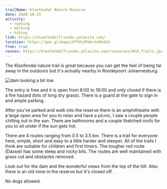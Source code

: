 ```yaml
---
trailName: Kloofendal Nature Reserve 
date: 2020-10-23
activity:
  - running
  - walking
  - hiking
link: https://kloofendalfriends.yolasite.com/
location: https://goo.gl/maps/H7YVLVPmhrVnKhdi9
free: true
routes: https://kloofendalfriends.yolasite.com/resources/Knd_Trails.jpg
---
```


The Kloofendal nature trail is great because you can get the feel of being far away in the outdoors but it's actually nearby in Roodepoort Johannesburg. 

![dam looking a bit low](kloofendal-nature-reserve.jpg)

The entry is free and it is open from 6:00 to 18:00 and only closed if there is a fire hazard (lots of long dry grass). There is a guard at the gate to sign in and ample parking. 

After you’ve parked and walk into the reserve there is an amphitheatre with a large open area for you to relax and have a picnic, I saw a couple people chilling out in the sun. There are bathrooms and a couple thatched roofs for you to sit under if the sun gets hot.

There are 4 routes ranging from 0.5 to 3.5 km. There is a trail for everyone here, simple, short and easy to a little harder and steeper. All of the trails I think are suitable for children and first timers. The tougher red route (Dassie) has some steep and rocky bits. The routes are well maintained with grass cut and obstacles removed. 

Look out for the dam and the wonderful views from the top of the hill. Also there is an old mine in the reserve but it's closed off.

No dogs allowed.

